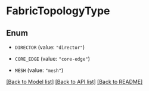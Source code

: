 # FabricTopologyType

## Enum


* `DIRECTOR` (value: `"director"`)

* `CORE_EDGE` (value: `"core-edge"`)

* `MESH` (value: `"mesh"`)


[[Back to Model list]](../README.md#documentation-for-models) [[Back to API list]](../README.md#documentation-for-api-endpoints) [[Back to README]](../README.md)


